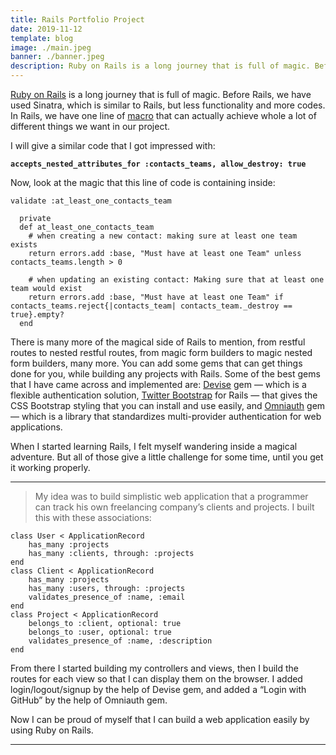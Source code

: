 ```yaml
---
title: Rails Portfolio Project
date: 2019-11-12
template: blog
image: ./main.jpeg
banner: ./banner.jpeg
description: Ruby on Rails is a long journey that is full of magic. Before Rails, we have used Sinatra, which is similar to Rails, but less functionality and more codes.
---
```


[Ruby on Rails](https://edgeguides.rubyonrails.org/index.html) is a long journey that is full of magic. Before Rails, we have used Sinatra, which is similar to Rails, but less functionality and more codes. In Rails, we have one line of [macro](https://pragmaticstudio.com/tutorials/ruby-macros) that can actually achieve whole a lot of different things we want in our project.

I will give a similar code that I got impressed with:

**`accepts_nested_attributes_for :contacts_teams, allow_destroy: true`**

Now, look at the magic that this line of code is containing inside:

```
validate :at_least_one_contacts_team

  private
  def at_least_one_contacts_team
    # when creating a new contact: making sure at least one team exists
    return errors.add :base, "Must have at least one Team" unless contacts_teams.length > 0

    # when updating an existing contact: Making sure that at least one team would exist
    return errors.add :base, "Must have at least one Team" if contacts_teams.reject{|contacts_team| contacts_team._destroy == true}.empty?
  end
```

There is many more of the magical side of Rails to mention, from restful routes to nested restful routes, from magic form builders to magic nested form builders, many more. You can add some gems that can get things done for you, while building any projects with Rails. Some of the best gems that I have came across and implemented are: [Devise](https://github.com/heartcombo/devise) gem — which is a flexible authentication solution, [Twitter Bootstrap](https://github.com/seyhunak/twitter-bootstrap-rails) for Rails — that gives the CSS Bootstrap styling that you can install and use easily, and [Omniauth](https://github.com/omniauth/omniauth) gem — which is a library that standardizes multi-provider authentication for web applications.

When I started learning Rails, I felt myself wandering inside a magical adventure. But all of those give a little challenge for some time, until you get it working properly.

---

> My idea was to build simplistic web application that a programmer can track his own freelancing company’s clients and projects. I built this with these associations:

```
class User < ApplicationRecord
    has_many :projects
    has_many :clients, through: :projects
end
class Client < ApplicationRecord
    has_many :projects
    has_many :users, through: :projects
    validates_presence_of :name, :email
end
class Project < ApplicationRecord
    belongs_to :client, optional: true
    belongs_to :user, optional: true
    validates_presence_of :name, :description
end
```

From there I started building my controllers and views, then I build the routes for each view so that I can display them on the browser. I added login/logout/signup by the help of Devise gem, and added a “Login with GitHub” by the help of Omniauth gem.

Now I can be proud of myself that I can build a web application easily by using Ruby on Rails.

---
